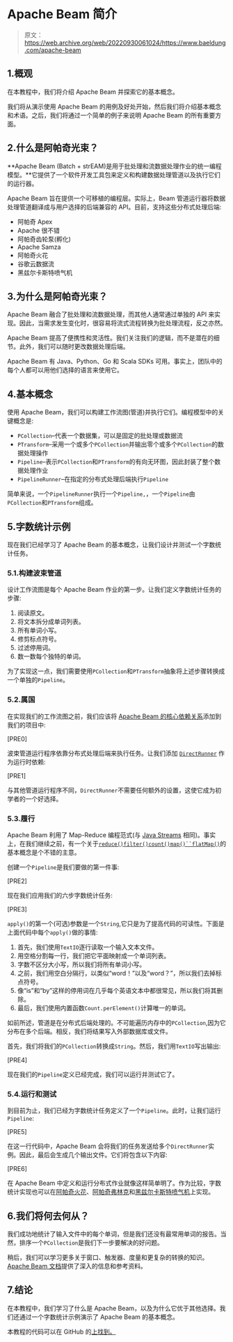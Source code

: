 # Apache Beam 简介

> 原文：<https://web.archive.org/web/20220930061024/https://www.baeldung.com/apache-beam>

## 1.概观

在本教程中，我们将介绍 Apache Beam 并探索它的基本概念。

我们将从演示使用 Apache Beam 的用例及好处开始，然后我们将介绍基本概念和术语。之后，我们将通过一个简单的例子来说明 Apache Beam 的所有重要方面。

## 2.什么是阿帕奇光束？

**Apache Beam (Batch + strEAM)是用于批处理和流数据处理作业的统一编程模型。**它提供了一个软件开发工具包来定义和构建数据处理管道以及执行它们的运行器。

Apache Beam 旨在提供一个可移植的编程层。实际上，Beam 管道运行器将数据处理管道翻译成与用户选择的后端兼容的 API。目前，支持这些分布式处理后端:

*   阿帕奇 Apex
*   Apache 很不错
*   阿帕奇齿轮泵(孵化)
*   Apache Samza
*   阿帕奇火花
*   谷歌云数据流
*   黑兹尔卡斯特喷气机

## 3.为什么是阿帕奇光束？

Apache Beam 融合了批处理和流数据处理，而其他人通常通过单独的 API 来实现。因此，当需求发生变化时，很容易将流式流程转换为批处理流程，反之亦然。

Apache Beam 提高了便携性和灵活性。我们关注我们的逻辑，而不是潜在的细节。此外，我们可以随时更改数据处理后端。

Apache Beam 有 Java、Python、Go 和 Scala SDKs 可用。事实上，团队中的每个人都可以用他们选择的语言来使用它。

## 4.基本概念

使用 Apache Beam，我们可以构建工作流图(管道)并执行它们。编程模型中的关键概念是:

*   `PCollection`–代表一个数据集，可以是固定的批处理或数据流
*   `PTransform`–采用一个或多个`PCollection`并输出零个或多个`PCollection`的数据处理操作
*   `Pipeline`–表示`PCollection`和`PTransform`的有向无环图，因此封装了整个数据处理作业
*   `PipelineRunner`–在指定的分布式处理后端执行`Pipeline`

简单来说，一个`PipelineRunner`执行一个`Pipeline,`，一个`Pipeline`由`PCollection`和`PTransform`组成。

## 5.字数统计示例

现在我们已经学习了 Apache Beam 的基本概念，让我们设计并测试一个字数统计任务。

### 5.1.构建波束管道

设计工作流图是每个 Apache Beam 作业的第一步。让我们定义字数统计任务的步骤:

1.  阅读原文。
2.  将文本拆分成单词列表。
3.  所有单词小写。
4.  修剪标点符号。
5.  过滤停用词。
6.  数一数每个独特的单词。

为了实现这一点，我们需要使用`PCollection`和`PTransform`抽象将上述步骤转换成一个单独的`Pipeline`。

### 5.2.属国

在实现我们的工作流图之前，我们应该将 [Apache Beam 的核心依赖关系](https://web.archive.org/web/20220629004535/https://search.maven.org/artifact/org.apache.beam/beam-sdks-java-core)添加到我们的项目中:

[PRE0]

波束管道运行程序依靠分布式处理后端来执行任务。让我们添加 [`DirectRunner`](https://web.archive.org/web/20220629004535/https://search.maven.org/artifact/org.apache.beam/beam-runners-direct-java) 作为运行时依赖:

[PRE1]

与其他管道运行程序不同，`DirectRunner`不需要任何额外的设置，这使它成为初学者的一个好选择。

### 5.3.履行

Apache Beam 利用了 Map-Reduce 编程范式(与 [Java Streams](/web/20220629004535/https://www.baeldung.com/java-8-streams-introduction) 相同)。事实上，在我们继续之前，有一个关于[`reduce()`](/web/20220629004535/https://www.baeldung.com/java-stream-reduce)[`filter()`](/web/20220629004535/https://www.baeldung.com/java-stream-filter-lambda)[`count()`](/web/20220629004535/https://www.baeldung.com/java-stream-filter-count)[`map()``flatMap()`](/web/20220629004535/https://www.baeldung.com/java-difference-map-and-flatmap)的基本概念是个不错的主意。

创建一个`Pipeline`是我们要做的第一件事:

[PRE2]

现在我们应用我们的六步字数统计任务:

[PRE3]

`apply()`的第一个(可选)参数是一个`String`,它只是为了提高代码的可读性。下面是上面代码中每个`apply()`做的事情:

1.  首先，我们使用`TextIO`逐行读取一个输入文本文件。
2.  用空格分割每一行，我们把它平面映射成一个单词列表。
3.  字数不区分大小写，所以我们将所有单词小写。
4.  之前，我们用空白分隔行，以类似“word！”以及“word？”，所以我们去掉标点符号。
5.  像“is”和“by”这样的停用词在几乎每个英语文本中都很常见，所以我们将其删除。
6.  最后，我们使用内置函数`Count.perElement()`计算唯一的单词。

如前所述，管道是在分布式后端处理的。不可能遍历内存中的`PCollection`,因为它分布在多个后端。相反，我们将结果写入外部数据库或文件。

首先，我们将我们的`PCollection`转换成`String`。然后，我们用`TextIO`写出输出:

[PRE4]

现在我们的`Pipeline`定义已经完成，我们可以运行并测试它了。

### 5.4.运行和测试

到目前为止，我们已经为字数统计任务定义了一个`Pipeline`。此时，让我们运行`Pipeline`:

[PRE5]

在这一行代码中，Apache Beam 会将我们的任务发送给多个`DirectRunner`实例。因此，最后会生成几个输出文件。它们将包含以下内容:

[PRE6]

在 Apache Beam 中定义和运行分布式作业就像这样简单明了。作为比较，字数统计实现也可以在[阿帕奇火花](/web/20220629004535/https://www.baeldung.com/apache-spark)、[阿帕奇弗林克](/web/20220629004535/https://www.baeldung.com/apache-flink)和[黑兹尔卡斯特喷气机](/web/20220629004535/https://www.baeldung.com/hazelcast-jet)上实现。

## 6.我们将何去何从？

我们成功地统计了输入文件中的每个单词，但是我们还没有最常用单词的报告。当然，排序一个`PCollection`是我们下一步要解决的好问题。

稍后，我们可以学习更多关于窗口、触发器、度量和更复杂的转换的知识。 [Apache Beam 文档](https://web.archive.org/web/20220629004535/https://beam.apache.org/documentation/)提供了深入的信息和参考资料。

## 7.结论

在本教程中，我们学习了什么是 Apache Beam，以及为什么它优于其他选择。我们还通过一个字数统计示例演示了 Apache Beam 的基本概念。

本教程的代码可以在 GitHub 的[上找到。](https://web.archive.org/web/20220629004535/https://github.com/eugenp/tutorials/tree/master/apache-libraries)